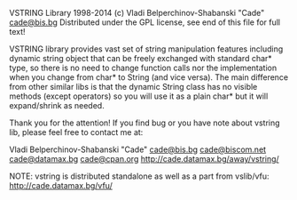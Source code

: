 VSTRING Library
1998-2014 (c) Vladi Belperchinov-Shabanski "Cade" <cade@bis.bg>
Distributed under the GPL license, see end of this file for full text!

VSTRING library provides vast set of string manipulation features
including dynamic string object that can be freely exchanged with
standard char* type, so there is no need to change function calls
nor the implementation when you change from char* to String (and
vice versa). The main difference from other similar libs is that
the dynamic String class has no visible methods (except operators)
so you will use it as a plain char* but it will expand/shrink as
needed. 

Thank you for the attention!
If you find bug or you have note about vstring lib, please feel
free to contact me at: 

Vladi Belperchinov-Shabanski "Cade" 
<cade@bis.bg> <cade@biscom.net> <cade@datamax.bg> <cade@cpan.org>
http://cade.datamax.bg/away/vstring/

NOTE: vstring is distributed standalone as well as a part from vslib/vfu:
http://cade.datamax.bg/vfu/


